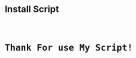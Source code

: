 # Install Script
<pre><code
$pkg update && pkg upgrade
$pkg install git
$pkg install bash
$git clone https://github.com/GRCR4K3R/Marware
#Run Script
$ls
$bash bot.sh
</pre></code>

# Thank For use My Script!
